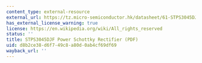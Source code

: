 ```yaml
---
content_type: external-resource
external_url: https://tz.micro-semiconductor.hk/datasheet/61-STPS3045DJF-TR.pdf
has_external_license_warning: true
license: https://en.wikipedia.org/wiki/All_rights_reserved
status: ''
title: STPS3045DJF Power Schottky Rectifier (PDF)
uid: d8b2ce38-d6f7-49c8-a80d-0ab4cf69df69
wayback_url: ''
---
```

